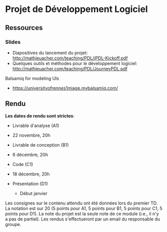 # Projet de Développement Logiciel

## Ressources 

### Slides
 
 * Diapositives du lancement du projet: http://mathieuacher.com/teaching/PDL/iPDL-Kickoff.pdf
 * Quelques outils et méthodes pour le développement logiciel: http://mathieuacher.com/teaching/PDL/JourneyPDL.pdf

Balsamiq for modeling UIs
 * https://universityofrennes1miage.mybalsamiq.com/


  
## Rendu 

 **Les dates de rendu sont strictes**:
 
 * Livrable d'analyse (A1)
  * 22 novembre, 20h
 
 * Livrable de conception (B1)
  * 6 décembre, 20h 
 
 * Code (C1)
  * 18 décembre, 20h
 
 * Présentation (D1)
   * Début janvier
    
Les consignes sur le contenu attendu ont été données lors du premier TD. 
La notation est sur 20 (5 points pour A1, 5 points pour B1, 5 points pour C1, 5 points pour D1). 
La note du projet est la seule note de ce module (i.e., il n'y a pas de partiel).
Les rendus s'effectueront par un email du responsable du groupe. 
   

